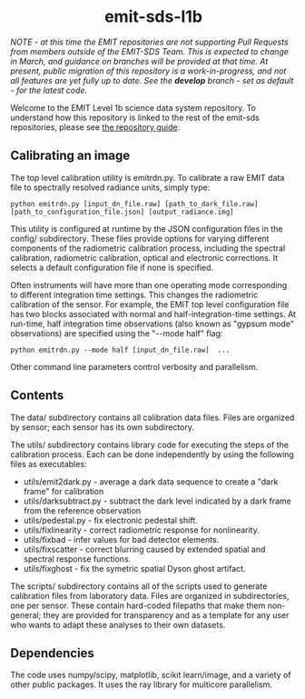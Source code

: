 <h1 align="center"> emit-sds-l1b </h1>

_NOTE - at this time the EMIT repositories are not supporting Pull Requests from members outside of the EMIT-SDS Team.  This is expected to change in March, and guidance on branches will be provided at that time. At present, public migration of this repository is a work-in-progress, and not all features are yet fully up to date.  See the **develop** branch - set as default - for the latest code._

Welcome to the EMIT Level 1b science data system repository.  To understand how this repository is linked to the rest of the emit-sds repositories, please see [the repository guide](https://github.com/emit-sds/emit-main/wiki/Repository-Guide).

## Calibrating an image

The top level calibration utility is emitrdn.py.  To calibrate a raw EMIT data file to spectrally resolved radiance units, simply type:

```
python emitrdn.py [input_dn_file.raw] [path_to_dark_file.raw] [path_to_configuration_file.json] [output_radiance.img]
```

This utility is configured at runtime by the JSON configuration files in the config/ subdirectory.  These files provide options for varying different components of the radiometric calibration process, including the spectral calibration, radiometric calibration, optical and electronic corrections.  It selects a default configuration file if none is specified.

Often instruments will have more than one operating mode corresponding to different integration time settings.  This changes the radiometric calibration of the sensor.  For example, the EMIT top level configuration file has two blocks associated with normal and half-integration-time settings.  At run-time, half integration time observations (also known as "gypsum mode" observations) are specified using the "--mode half" flag:

```
python emitrdn.py --mode half [input_dn_file.raw]  ...
```

Other command line parameters control verbosity and parallelism.

## Contents

The data/ subdirectory contains all calibration data files.  Files are organized by sensor; each sensor has its own subdirectory. 

The utils/ subdirectory contains library code for executing the steps of the calibration process.  Each can be done independently by using the following files as executables:

- utils/emit2dark.py - average a dark data sequence to create a "dark frame" for calibration
- utils/darksubtract.py - subtract the dark level indicated by a dark frame from the reference observation
- utils/pedestal.py - fix electronic pedestal shift.
- utils/fixlinearity - correct radiometric response for nonlinearity.
- utils/fixbad - infer values for bad detector elements.
- utils/fixscatter - correct blurring caused by extended spatial and spectral response functions.
- utils/fixghost - fix the symetric spatial Dyson ghost artifact.

The scripts/ subdirectory contains all of the scripts used to generate calibration files from laboratory data. Files are organized in subdirectories, one per sensor. These contain hard-coded filepaths that make them non-general; they are provided for transparency and as a template for any user who wants to adapt these analyses to their own datasets.

## Dependencies

The code uses numpy/scipy, matplotlib, scikit learn/image, and a variety of other public packages.  It uses the ray library for multicore parallelism.

